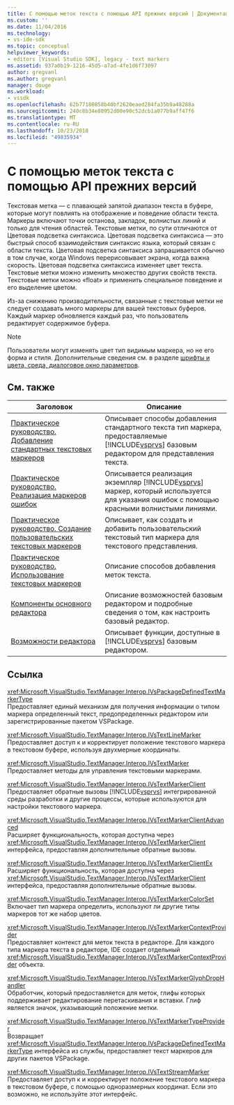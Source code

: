 ```yaml
---
title: С помощью меток текста с помощью API прежних версий | Документация Майкрософт
ms.custom: ''
ms.date: 11/04/2016
ms.technology:
- vs-ide-sdk
ms.topic: conceptual
helpviewer_keywords:
- editors [Visual Studio SDK], legacy - text markers
ms.assetid: 937a0b19-1216-45d5-a7ad-4fe1d6f73097
author: gregvanl
ms.author: gregvanl
manager: douge
ms.workload:
- vssdk
ms.openlocfilehash: 62b77180858b40bf2620eaed284fa35b9a48288a
ms.sourcegitcommit: 240c8b34e80952d00e90c52dcb1a077b9aff47f6
ms.translationtype: MT
ms.contentlocale: ru-RU
ms.lasthandoff: 10/23/2018
ms.locfileid: "49835934"
---
```

# <a name="using-text-markers-with-the-legacy-api"></a>С помощью меток текста с помощью API прежних версий
Текстовая метка — с плавающей запятой диапазон текста в буфере, которые могут повлиять на отображение и поведение области текста. Маркеры включают точки останова, закладок, волнистых линий и только для чтения областей. Текстовые метки, по сути отличаются от Цветовая подсветка синтаксиса. Цветовая подсветка синтаксиса — это быстрый способ взаимодействия синтаксис языка, который связан с области текста. Цветовая подсветка синтаксиса запрашивается обычно в том случае, когда Windows перерисовывает экрана, когда важна скорость. Цветовая подсветка синтаксиса изменяет цвет текста. Текстовые метки можно изменить множество других свойств текста. Текстовые метки можно «float» и применить специальное поведение и его выделение цветом.  
  
 Из-за снижению производительности, связанные с текстовые метки не следует создавать много маркеры для вашей текстовых буферов. Каждый маркер обновляется каждый раз, что пользователь редактирует содержимое буфера.  
  
> [!NOTE]
>  Пользователи могут изменять цвет тип видимым маркера, но не его форма и стиля. Дополнительные сведения см. в разделе [шрифты и цвета, среда, диалоговое окно параметров](../ide/reference/fonts-and-colors-environment-options-dialog-box.md).  
  
## <a name="related-topics"></a>См. также  
  
| Заголовок | Описание |
| - | - |
| [Практическое руководство. Добавление стандартных текстовых маркеров](../extensibility/how-to-add-standard-text-markers.md) | Описывает способы добавления стандартного текста тип маркера, предоставляемые [!INCLUDE[vsprvs](../code-quality/includes/vsprvs_md.md)] базовым редактором для представления текста. |
| [Практическое руководство. Реализация маркеров ошибок](../extensibility/how-to-implement-error-markers.md) | Описывается реализация экземпляр [!INCLUDE[vsprvs](../code-quality/includes/vsprvs_md.md)] маркер, который используется для указания ошибок с помощью красными волнистыми линиями. |
| [Практическое руководство. Создание пользовательских текстовых маркеров](../extensibility/how-to-create-custom-text-markers.md) | Описывает, как создать и добавить пользовательский текстовый тип маркера для текстового представления. |
| [Практическое руководство. Использование текстовых маркеров](../extensibility/how-to-use-text-markers.md) | Описание способов добавления меток текста. |
| [Компоненты основного редактора](../extensibility/inside-the-core-editor.md) | Описание возможностей базовым редактором и подробные сведения о том, как настроить базовый редактор. |
| [Возможности редактора](https://msdn.microsoft.com/library/bdac940d-1f14-4019-a01f-fd0bb3dc7198) | Описывает функции, доступные в [!INCLUDE[vsprvs](../code-quality/includes/vsprvs_md.md)] базовым редактором. |
  
## <a name="reference"></a>Ссылка  
 <xref:Microsoft.VisualStudio.TextManager.Interop.IVsPackageDefinedTextMarkerType>  
 Предоставляет единый механизм для получения информации о типом маркера определенный текст, предопределенных редактором или зарегистрированные пакетом VSPackage.  
  
 <xref:Microsoft.VisualStudio.TextManager.Interop.IVsTextLineMarker>  
 Предоставляет доступ к и корректирует положение текстового маркера в текстовом буфере, используя двухмерные координаты.  
  
 <xref:Microsoft.VisualStudio.TextManager.Interop.IVsTextMarker>  
 Предоставляет методы для управления текстовыми маркерами.  
  
 <xref:Microsoft.VisualStudio.TextManager.Interop.IVsTextMarkerClient>  
 Предоставляет обратные вызовы [!INCLUDE[vsprvs](../code-quality/includes/vsprvs_md.md)] интегрированной среды разработки и другие процессы, которые используются для настройки текстового маркера.  
  
 <xref:Microsoft.VisualStudio.TextManager.Interop.IVsTextMarkerClientAdvanced>  
 Расширяет функциональность, которая доступна через <xref:Microsoft.VisualStudio.TextManager.Interop.IVsTextMarkerClient> интерфейса, предоставляя дополнительные обратные вызовы.  
  
 <xref:Microsoft.VisualStudio.TextManager.Interop.IVsTextMarkerClientEx>  
 Расширяет функциональность, которая доступна через <xref:Microsoft.VisualStudio.TextManager.Interop.IVsTextMarkerClient> интерфейса, предоставляя дополнительные обратные вызовы.  
  
 <xref:Microsoft.VisualStudio.TextManager.Interop.IVsTextMarkerColorSet>  
 Включает тип маркера определить, используют ли другие типы маркеров тот же набор цветов.  
  
 <xref:Microsoft.VisualStudio.TextManager.Interop.IVsTextMarkerContextProvider>  
 Предоставляет контекст для меток текста в редакторе. Для каждого типа маркера текста в редакторе, IDE создает отдельный <xref:Microsoft.VisualStudio.TextManager.Interop.IVsTextMarkerContextProvider> объекта.  
  
 <xref:Microsoft.VisualStudio.TextManager.Interop.IVsTextMarkerGlyphDropHandler>  
 Обработчик, который предоставляется для меток, глифы которых поддерживает редактирование перетаскивания и вставки. Глиф является значок, указывающий положение метки.  
  
 <xref:Microsoft.VisualStudio.TextManager.Interop.IVsTextMarkerTypeProvider>  
 Возвращает <xref:Microsoft.VisualStudio.TextManager.Interop.IVsPackageDefinedTextMarkerType> интерфейса из службы, предоставляет текст маркеров для других пакетов VSPackage.  
  
 <xref:Microsoft.VisualStudio.TextManager.Interop.IVsTextStreamMarker>  
 Предоставляет доступ к и корректирует положение текстового маркера в текстовом буфере, с помощью одноразмерных координат. Если это возможно, не используйте этот интерфейс.